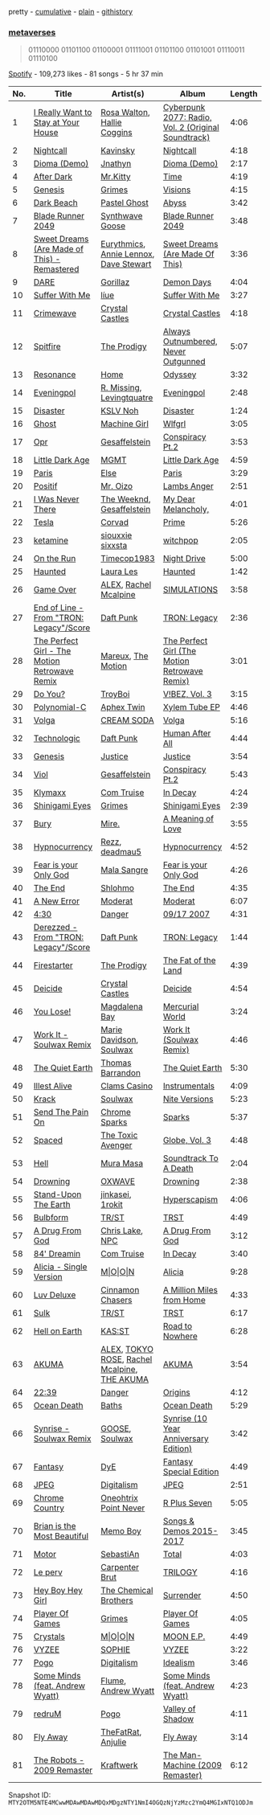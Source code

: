pretty - [cumulative](/playlists/cumulative/37i9dQZF1DX0Uh73O0FmIK.md) - [plain](/playlists/plain/37i9dQZF1DX0Uh73O0FmIK) - [githistory](https://github.githistory.xyz/mackorone/spotify-playlist-archive/blob/main/playlists/plain/37i9dQZF1DX0Uh73O0FmIK)

### [metaverses](https://open.spotify.com/playlist/37i9dQZF1DX0Uh73O0FmIK)

> 01110000 01101100 01100001 01111001 01101100 01101001 01110011 01110100

[Spotify](https://open.spotify.com/user/spotify) - 109,273 likes - 81 songs - 5 hr 37 min

| No. | Title | Artist(s) | Album | Length |
|---|---|---|---|---|
| 1 | [I Really Want to Stay at Your House](https://open.spotify.com/track/7mykoq6R3BArsSpNDjFQTm) | [Rosa Walton](https://open.spotify.com/artist/1X0HaTcdkHW7LviblBiEeq), [Hallie Coggins](https://open.spotify.com/artist/5JNkPX6dYGLeEm4cUjHNGc) | [Cyberpunk 2077: Radio, Vol\. 2 \(Original Soundtrack\)](https://open.spotify.com/album/1VGVJdmvOSRK2w9RKXk18A) | 4:06 |
| 2 | [Nightcall](https://open.spotify.com/track/0U0ldCRmgCqhVvD6ksG63j) | [Kavinsky](https://open.spotify.com/artist/0UF7XLthtbSF2Eur7559oV) | [Nightcall](https://open.spotify.com/album/07nBld9enf1PyRysZAVSqJ) | 4:18 |
| 3 | [Dioma \(Demo\)](https://open.spotify.com/track/700JJvwxvnn8kykvp3nZqb) | [Jnathyn](https://open.spotify.com/artist/1zThDYJbVAPulAkfGTkcLk) | [Dioma \(Demo\)](https://open.spotify.com/album/3F6ynVYGAxoIgFPB4jvbff) | 2:17 |
| 4 | [After Dark](https://open.spotify.com/track/2LKOHdMsL0K9KwcPRlJK2v) | [Mr.Kitty](https://open.spotify.com/artist/0pWwt5vGNzezEhfAcc420Y) | [Time](https://open.spotify.com/album/63TYyeXlBYoYKNvE6rT3hI) | 4:19 |
| 5 | [Genesis](https://open.spotify.com/track/3cjvqsvvU80g7WJPMVh8iq) | [Grimes](https://open.spotify.com/artist/053q0ukIDRgzwTr4vNSwab) | [Visions](https://open.spotify.com/album/3HED2IUaNSnbOe88a7ZdwM) | 4:15 |
| 6 | [Dark Beach](https://open.spotify.com/track/5QmdK8QFbY8TLVKPuJzexD) | [Pastel Ghost](https://open.spotify.com/artist/06O23tLg0or676h8EEzH7W) | [Abyss](https://open.spotify.com/album/0RItfbXPf5eDzwdsgK9rKV) | 3:42 |
| 7 | [Blade Runner 2049](https://open.spotify.com/track/3Bj2mrlp3tALHO5U3mK8zM) | [Synthwave Goose](https://open.spotify.com/artist/3dUgtFhfvGyoAuvKaujtdV) | [Blade Runner 2049](https://open.spotify.com/album/6CEIxhV5pXIQ9FonKBPqQo) | 3:48 |
| 8 | [Sweet Dreams \(Are Made of This\) \- Remastered](https://open.spotify.com/track/1TfqLAPs4K3s2rJMoCokcS) | [Eurythmics](https://open.spotify.com/artist/0NKDgy9j66h3DLnN8qu1bB), [Annie Lennox](https://open.spotify.com/artist/5MspMQqdVbdwP6ax3GXqum), [Dave Stewart](https://open.spotify.com/artist/7gcCQIlkkfbul5Mt0jBQkg) | [Sweet Dreams \(Are Made Of This\)](https://open.spotify.com/album/5jNDWA19BJbE24x1UUJGRY) | 3:36 |
| 9 | [DARE](https://open.spotify.com/track/4Hff1IjRbLGeLgFgxvHflk) | [Gorillaz](https://open.spotify.com/artist/3AA28KZvwAUcZuOKwyblJQ) | [Demon Days](https://open.spotify.com/album/0bUTHlWbkSQysoM3VsWldT) | 4:04 |
| 10 | [Suffer With Me](https://open.spotify.com/track/3nfj9Fdbl30TvcZE9sU0Vx) | [líue](https://open.spotify.com/artist/3xFXCUS8RN65oCwsO4PJRI) | [Suffer With Me](https://open.spotify.com/album/6G8FJ9OgqUFa5p7qxhAqki) | 3:27 |
| 11 | [Crimewave](https://open.spotify.com/track/3TjliM0xQ3fkza0RpINRrq) | [Crystal Castles](https://open.spotify.com/artist/7K3zpFXBvPcvzhj7zlGJdO) | [Crystal Castles](https://open.spotify.com/album/7HJSVyFzG1sM02weSAqhdH) | 4:18 |
| 12 | [Spitfire](https://open.spotify.com/track/0ERv9Zf4AJJdQ1sIztb15v) | [The Prodigy](https://open.spotify.com/artist/4k1ELeJKT1ISyDv8JivPpB) | [Always Outnumbered, Never Outgunned](https://open.spotify.com/album/6kjD6MJ95xECin1kxGeAlM) | 5:07 |
| 13 | [Resonance](https://open.spotify.com/track/65r94rVdiMwqXyQFEr3tqT) | [Home](https://open.spotify.com/artist/2exebQUDoIoT0dXA8BcN1P) | [Odyssey](https://open.spotify.com/album/3FZtDulD5KUnIxA9dM1v5M) | 3:32 |
| 14 | [Eveningpol](https://open.spotify.com/track/2etXkxlwIPZyFLfUpfaFHO) | [R\. Missing](https://open.spotify.com/artist/4EVSMYb2zBDoSHSGEqeztu), [Levingtquatre](https://open.spotify.com/artist/1mksa9q8wjMTdaOzxtoOlA) | [Eveningpol](https://open.spotify.com/album/6UySJRBKHW19DYB8jx9dlY) | 2:48 |
| 15 | [Disaster](https://open.spotify.com/track/0PGAJ37n4O2AslZosr1YGx) | [KSLV Noh](https://open.spotify.com/artist/2ElMqlv5py0QFIVXUff627) | [Disaster](https://open.spotify.com/album/7CkXrZnfmghdA4n2YLTgag) | 1:24 |
| 16 | [Ghost](https://open.spotify.com/track/4orMsymF399H3xKBc0AIhx) | [Machine Girl](https://open.spotify.com/artist/17Vw9uuOYB7XYjPt0LNFN0) | [Wlfgrl](https://open.spotify.com/album/1xbcqJ0EAMxyGyffMzO8rL) | 3:05 |
| 17 | [Opr](https://open.spotify.com/track/12Ypr3PCVJ2i7Uwz93q1Vl) | [Gesaffelstein](https://open.spotify.com/artist/3hteYQFiMFbJY7wS0xDymP) | [Conspiracy Pt.2](https://open.spotify.com/album/3WSHoNpx7QQMcmfm26wksh) | 3:53 |
| 18 | [Little Dark Age](https://open.spotify.com/track/2Y0iGXY6m6immVb2ktbseM) | [MGMT](https://open.spotify.com/artist/0SwO7SWeDHJijQ3XNS7xEE) | [Little Dark Age](https://open.spotify.com/album/7GjVWG39IOj4viyWplJV4H) | 4:59 |
| 19 | [Paris](https://open.spotify.com/track/2H7F7EfsVhy0jNLsVz8MLH) | [Else](https://open.spotify.com/artist/2tUUqZeqBYInHt3aDp3a1B) | [Paris](https://open.spotify.com/album/3VZSHfMooekIWZFgymsD4m) | 3:29 |
| 20 | [Positif](https://open.spotify.com/track/3KEnGyuImTqe7asrYW0kUv) | [Mr\. Oizo](https://open.spotify.com/artist/0b9ukmbg0MO5eMlorcgOwz) | [Lambs Anger](https://open.spotify.com/album/5trGnTKKV1Iz39gXQiAFwZ) | 2:51 |
| 21 | [I Was Never There](https://open.spotify.com/track/1cKHdTo9u0ZymJdPGSh6nq) | [The Weeknd](https://open.spotify.com/artist/1Xyo4u8uXC1ZmMpatF05PJ), [Gesaffelstein](https://open.spotify.com/artist/3hteYQFiMFbJY7wS0xDymP) | [My Dear Melancholy,](https://open.spotify.com/album/4qZBW3f2Q8y0k1A84d4iAO) | 4:01 |
| 22 | [Tesla](https://open.spotify.com/track/4J8yNRPLsdfO1jFgt1ZM5u) | [Corvad](https://open.spotify.com/artist/1uAeRH61SbagcD2W1DWjB6) | [Prime](https://open.spotify.com/album/6pnSnPhTqOlgRw88X9r6PK) | 5:26 |
| 23 | [ketamine](https://open.spotify.com/track/7iT4eHdjG2Ny3iYhXP0iRz) | [siouxxie sixxsta](https://open.spotify.com/artist/0OO76E5lRfeyBI3fkA73Dr) | [witchpop](https://open.spotify.com/album/0Eh9Wxiz3Jdj4ciWb0MvNC) | 2:05 |
| 24 | [On the Run](https://open.spotify.com/track/6COsFwxCkIpXBYw4iiVWH4) | [Timecop1983](https://open.spotify.com/artist/6zrgIu0skCCFS7Ke9xOj1r) | [Night Drive](https://open.spotify.com/album/7wiOmbSCQXl0dcHzxDS13i) | 5:00 |
| 25 | [Haunted](https://open.spotify.com/track/1toNKayLMeCcVlsLGXJl7n) | [Laura Les](https://open.spotify.com/artist/3sklFG9fuDAq3vbIZlkNH6) | [Haunted](https://open.spotify.com/album/2iguPTaSTwtx4MiAkj6w5O) | 1:42 |
| 26 | [Game Over](https://open.spotify.com/track/52n4kofyXauJYktwjDZJOE) | [ALEX](https://open.spotify.com/artist/65sChHf6etCvSFdXn8NPUO), [Rachel Mcalpine](https://open.spotify.com/artist/3eSC3QxUm5FbAGqhjDG6Vx) | [SIMULATIONS](https://open.spotify.com/album/1Koc1DUHNh9ywilaXIDqjw) | 3:58 |
| 27 | [End of Line \- From "TRON: Legacy"/Score](https://open.spotify.com/track/72MoCPAnz0UljAVmwHHw3Y) | [Daft Punk](https://open.spotify.com/artist/4tZwfgrHOc3mvqYlEYSvVi) | [TRON: Legacy](https://open.spotify.com/album/4US3nmuLIKELhVZdBPiKxx) | 2:36 |
| 28 | [The Perfect Girl \- The Motion Retrowave Remix](https://open.spotify.com/track/1UcyzhmBDfdw07DiuT7DEG) | [Mareux](https://open.spotify.com/artist/7riQPkkGZBnTh9ve5qIhYo), [The Motion](https://open.spotify.com/artist/2Oa32CWdPcsW36MkDRjM5n) | [The Perfect Girl \(The Motion Retrowave Remix\)](https://open.spotify.com/album/6LtIcRhkNqGdXl2OESjDPE) | 3:01 |
| 29 | [Do You?](https://open.spotify.com/track/0tAFy8LVdMQgW6A6Nq7olS) | [TroyBoi](https://open.spotify.com/artist/0tvpihdAsKiNnP6sWS3jUI) | [V!BEZ, Vol\. 3](https://open.spotify.com/album/6pT3v18olmBZkDTm6gj7eW) | 3:15 |
| 30 | [Polynomial\-C](https://open.spotify.com/track/1CaTIckDNXtzUypdTOAghF) | [Aphex Twin](https://open.spotify.com/artist/6kBDZFXuLrZgHnvmPu9NsG) | [Xylem Tube EP](https://open.spotify.com/album/6Lvdji4Bkcr17XHwVZyRfX) | 4:46 |
| 31 | [Volga](https://open.spotify.com/track/5qr9PIZMCGVAHPCepRKFJb) | [CREAM SODA](https://open.spotify.com/artist/0QTO0QZDjoyXxRtIgAU4GY) | [Volga](https://open.spotify.com/album/2qgIdPDAucGMjDmLSvFC43) | 5:16 |
| 32 | [Technologic](https://open.spotify.com/track/0LSLM0zuWRkEYemF7JcfEE) | [Daft Punk](https://open.spotify.com/artist/4tZwfgrHOc3mvqYlEYSvVi) | [Human After All](https://open.spotify.com/album/1A2GTWGtFfWp7KSQTwWOyo) | 4:44 |
| 33 | [Genesis](https://open.spotify.com/track/4wSmqFg31t6LsQWtzYAJob) | [Justice](https://open.spotify.com/artist/1gR0gsQYfi6joyO1dlp76N) | [Justice](https://open.spotify.com/album/4GGazqHvuKwxBjWLFaJkDL) | 3:54 |
| 34 | [Viol](https://open.spotify.com/track/4Gd6yYZtA0U0fQbphXZGWI) | [Gesaffelstein](https://open.spotify.com/artist/3hteYQFiMFbJY7wS0xDymP) | [Conspiracy Pt.2](https://open.spotify.com/album/3WSHoNpx7QQMcmfm26wksh) | 5:43 |
| 35 | [Klymaxx](https://open.spotify.com/track/7FiRzDwy4NslWvCKiCzLg0) | [Com Truise](https://open.spotify.com/artist/2wouN3QXejYa5tKetYdcVX) | [In Decay](https://open.spotify.com/album/6M4kfVR0hxL1zXfoANKP0q) | 4:24 |
| 36 | [Shinigami Eyes](https://open.spotify.com/track/0YQEWdfq3ajtNtK106Dr0k) | [Grimes](https://open.spotify.com/artist/053q0ukIDRgzwTr4vNSwab) | [Shinigami Eyes](https://open.spotify.com/album/4wsyyLWO72hZ39U6hrl31A) | 2:39 |
| 37 | [Bury](https://open.spotify.com/track/4336Bwzy1TUIGZeO7YKfxG) | [Mire.](https://open.spotify.com/artist/1tERo1AaIEC4X7PKG8futp) | [A Meaning of Love](https://open.spotify.com/album/0TgDjPWkpbfdu2RkyKAy3a) | 3:55 |
| 38 | [Hypnocurrency](https://open.spotify.com/track/6H3uEl6cwtz6w8w1vTbAxE) | [Rezz](https://open.spotify.com/artist/4aKdmOXdUKX07HVd3sGgzw), [deadmau5](https://open.spotify.com/artist/2CIMQHirSU0MQqyYHq0eOx) | [Hypnocurrency](https://open.spotify.com/album/42JmDtuxBI5cOjCojXkf2P) | 4:52 |
| 39 | [Fear is your Only God](https://open.spotify.com/track/5E4PTNUV7RPpIZCEOM1lD2) | [Mala Sangre](https://open.spotify.com/artist/4ZNEFyoM6tmMuwuTGH2vbh) | [Fear is your Only God](https://open.spotify.com/album/3sNxVmpdyxEuvoPkLdtKNR) | 4:26 |
| 40 | [The End](https://open.spotify.com/track/1CfCme9SvYiCwegwOS6rKH) | [Shlohmo](https://open.spotify.com/artist/6y80I9YZi4DOpbaSUlL725) | [The End](https://open.spotify.com/album/0no9vd20lVRbHZooRhqUHb) | 4:35 |
| 41 | [A New Error](https://open.spotify.com/track/1fmoCZ6mtMiqA5GHWPcZz9) | [Moderat](https://open.spotify.com/artist/2exkZbmNqMKnT8LRWuxWgy) | [Moderat](https://open.spotify.com/album/2HEh23ogCT3wiYfag2iMxD) | 6:07 |
| 42 | [4:30](https://open.spotify.com/track/0lO8ZTS4kNYa9eOSC1QYQi) | [Danger](https://open.spotify.com/artist/2o3U0ld93tHYowkoari4Vi) | [09/17 2007](https://open.spotify.com/album/3XOwkicWm2CpIC4qyux1pp) | 4:31 |
| 43 | [Derezzed \- From "TRON: Legacy"/Score](https://open.spotify.com/track/5X4ojuZG2mZ68EcLyBQ1D3) | [Daft Punk](https://open.spotify.com/artist/4tZwfgrHOc3mvqYlEYSvVi) | [TRON: Legacy](https://open.spotify.com/album/4US3nmuLIKELhVZdBPiKxx) | 1:44 |
| 44 | [Firestarter](https://open.spotify.com/track/1auX4gkGe7hbrOH0BXdpV4) | [The Prodigy](https://open.spotify.com/artist/4k1ELeJKT1ISyDv8JivPpB) | [The Fat of the Land](https://open.spotify.com/album/2qivROlvQ8BcUKTaCA7dL2) | 4:39 |
| 45 | [Deicide](https://open.spotify.com/track/2qMIhahrpJUksR0MuigQV6) | [Crystal Castles](https://open.spotify.com/artist/7K3zpFXBvPcvzhj7zlGJdO) | [Deicide](https://open.spotify.com/album/5c4BOFn4ycw9NZGmOCv3rY) | 4:54 |
| 46 | [You Lose!](https://open.spotify.com/track/0tP8FKhJsar5y4JcOH4Rjp) | [Magdalena Bay](https://open.spotify.com/artist/1oPRcJUkloHaRLYx0olBLJ) | [Mercurial World](https://open.spotify.com/album/1ERrUvG31thFCxdwWUoJrY) | 3:24 |
| 47 | [Work It \- Soulwax Remix](https://open.spotify.com/track/6WfL1pwMyFf3IvFWLnre4P) | [Marie Davidson](https://open.spotify.com/artist/7xJVICbAWizNBKBD3mRWjF), [Soulwax](https://open.spotify.com/artist/43mWhBXSflupNLuNjM5vff) | [Work It \(Soulwax Remix\)](https://open.spotify.com/album/074U95kLP3roPuXrpjTYtT) | 4:46 |
| 48 | [The Quiet Earth](https://open.spotify.com/track/4V0rrbFdfzLbcV3WOYjXXa) | [Thomas Barrandon](https://open.spotify.com/artist/5HaHjEOMBZBDiMXP7Wz1Zr) | [The Quiet Earth](https://open.spotify.com/album/09Rd5hfBdtOBIhLaRvm96M) | 5:30 |
| 49 | [Illest Alive](https://open.spotify.com/track/6OsAdrgNaI7yeXVccv0Cq3) | [Clams Casino](https://open.spotify.com/artist/5vSQUyT33qxr1xAX2Tkf3A) | [Instrumentals](https://open.spotify.com/album/1qeXFTaqknEjieQD8my4Hr) | 4:09 |
| 50 | [Krack](https://open.spotify.com/track/6QKfQbFqvUwzOHpwFwCaJ6) | [Soulwax](https://open.spotify.com/artist/43mWhBXSflupNLuNjM5vff) | [Nite Versions](https://open.spotify.com/album/5d36tohU6hNW0AK5sdmbZI) | 5:23 |
| 51 | [Send The Pain On](https://open.spotify.com/track/36b17t2DXiN1lWr9SbsuVR) | [Chrome Sparks](https://open.spotify.com/artist/2pTCZ9C1fXdaVlv6d5EIXM) | [Sparks](https://open.spotify.com/album/2SDRefKHEIs8bWDACXPuVr) | 5:37 |
| 52 | [Spaced](https://open.spotify.com/track/4dz8WzdifDQPWqHq2jWRKA) | [The Toxic Avenger](https://open.spotify.com/artist/5zExRf0VQCl3GO4Jrj8r0s) | [Globe, Vol\. 3](https://open.spotify.com/album/0vSQUrgafUyXCBaDiReL4q) | 4:48 |
| 53 | [Hell](https://open.spotify.com/track/7dQ847NQosTZ9gztaaBtn7) | [Mura Masa](https://open.spotify.com/artist/5Q81rlcTFh3k6DQJXPdsot) | [Soundtrack To A Death](https://open.spotify.com/album/5FbhsjMFQXjb1BqbVtTrHc) | 2:04 |
| 54 | [Drowning](https://open.spotify.com/track/0e2af43kcIHbC44U9zXOzB) | [OXWAVE](https://open.spotify.com/artist/7B2UfSm1zprogJ0TulxZp9) | [Drowning](https://open.spotify.com/album/1jxyUPHCk8mc31yxhGI7jx) | 2:38 |
| 55 | [Stand\-Upon The Earth](https://open.spotify.com/track/4DjNXYgBmoKE5JnY0P3sft) | [jinkasei](https://open.spotify.com/artist/4nrZ7yhBckcZ3QsPzF3EHV), [1rokit](https://open.spotify.com/artist/6E5AX6DUZsGLaIW5NzEqqQ) | [Hyperscapism](https://open.spotify.com/album/2lx14hf7n6ys3Rbm1Zew6e) | 4:06 |
| 56 | [Bulbform](https://open.spotify.com/track/5c5LFrdYFQSyb5gIUiVCY9) | [TR/ST](https://open.spotify.com/artist/64NhyHqRKYhV0IZylrElWu) | [TRST](https://open.spotify.com/album/5QYWYA7xLfaWdK0WKrreRK) | 4:49 |
| 57 | [A Drug From God](https://open.spotify.com/track/4skbQNtyjy8A7mo8oqe2oD) | [Chris Lake](https://open.spotify.com/artist/5Igpc9iLZ3YGtKeYfSrrOE), [NPC](https://open.spotify.com/artist/3YEsNNbHlb88K9QCog4R0Y) | [A Drug From God](https://open.spotify.com/album/6tZzL3lTVgWhJb2cE2jz1f) | 3:12 |
| 58 | [84' Dreamin](https://open.spotify.com/track/1sF9Mpl9jOvxXWogfPmEUY) | [Com Truise](https://open.spotify.com/artist/2wouN3QXejYa5tKetYdcVX) | [In Decay](https://open.spotify.com/album/6M4kfVR0hxL1zXfoANKP0q) | 3:40 |
| 59 | [Alicia \- Single Version](https://open.spotify.com/track/7pojHOx74bYR8ZaokFmmMP) | [M\|O\|O\|N](https://open.spotify.com/artist/0M2HHtY3OOQzIZxrHkbJLT) | [Alicia](https://open.spotify.com/album/0XlVbAVRohgSTOtoQcCkWp) | 9:28 |
| 60 | [Luv Deluxe](https://open.spotify.com/track/6NFVMrNI3mHeFSAwdbAYfU) | [Cinnamon Chasers](https://open.spotify.com/artist/3q7uty73JMtjzCSJdGQD7B) | [A Million Miles from Home](https://open.spotify.com/album/4atwagTKLpazdKchxdJEnI) | 4:33 |
| 61 | [Sulk](https://open.spotify.com/track/1CuNAntYhT2j6LNJoIEfF4) | [TR/ST](https://open.spotify.com/artist/64NhyHqRKYhV0IZylrElWu) | [TRST](https://open.spotify.com/album/5QYWYA7xLfaWdK0WKrreRK) | 6:17 |
| 62 | [Hell on Earth](https://open.spotify.com/track/0c5nIZsdOZOaaFE0OQuoyU) | [KAS:ST](https://open.spotify.com/artist/7orlzf5LTqSnCzURkZFebN) | [Road to Nowhere](https://open.spotify.com/album/6E965scR4udFDoAnUgQjNC) | 6:28 |
| 63 | [AKUMA](https://open.spotify.com/track/3U1gcqjUsmcUuq4s6MMD3E) | [ALEX](https://open.spotify.com/artist/65sChHf6etCvSFdXn8NPUO), [TOKYO ROSE](https://open.spotify.com/artist/3kwoPkICT4iPkNjr6mL13N), [Rachel Mcalpine](https://open.spotify.com/artist/3eSC3QxUm5FbAGqhjDG6Vx), [THE AKUMA](https://open.spotify.com/artist/20kxwZ3KtZExRwq4s9IXZW) | [AKUMA](https://open.spotify.com/album/06xN7dcTRFzy4UODihetqF) | 3:54 |
| 64 | [22:39](https://open.spotify.com/track/5PDKajOvt9yMVCsgQhYcMn) | [Danger](https://open.spotify.com/artist/2o3U0ld93tHYowkoari4Vi) | [Origins](https://open.spotify.com/album/3rdxpRfZCqsth5EPDnUkaY) | 4:12 |
| 65 | [Ocean Death](https://open.spotify.com/track/2CPeOsbTPnJibSwVo3zLrz) | [Baths](https://open.spotify.com/artist/5zS8r5hRRk1jzD41yYS1NO) | [Ocean Death](https://open.spotify.com/album/4iU3Ro1wRrnZ1lfOIrV4jG) | 5:29 |
| 66 | [Synrise \- Soulwax Remix](https://open.spotify.com/track/7CBfP01G2qOB9GFWAN7ocL) | [GOOSE](https://open.spotify.com/artist/3gAnduA93Ykv75yNrwXhz5), [Soulwax](https://open.spotify.com/artist/43mWhBXSflupNLuNjM5vff) | [Synrise \(10 Year Anniversary Edition\)](https://open.spotify.com/album/50bwcjkUxwqx6GS3pP5Cvb) | 3:42 |
| 67 | [Fantasy](https://open.spotify.com/track/6k1xNkCGj3t8TIzRn1JbL0) | [DyE](https://open.spotify.com/artist/1zUARwQOZCs4MEzDt65eG6) | [Fantasy Special Edition](https://open.spotify.com/album/0WzgtSoa9ktjOCa8DKI3lJ) | 4:49 |
| 68 | [JPEG](https://open.spotify.com/track/7vgiGtKJ0uHroj1iyZwXuH) | [Digitalism](https://open.spotify.com/artist/2fBURuq7FrlH6z5F92mpOl) | [JPEG](https://open.spotify.com/album/1sHkNBY1Uy6H34UI6815jQ) | 2:51 |
| 69 | [Chrome Country](https://open.spotify.com/track/5G54EXkOheyrrT3CDM07Mm) | [Oneohtrix Point Never](https://open.spotify.com/artist/2wPDbhaGXCqROrVmwDdCrK) | [R Plus Seven](https://open.spotify.com/album/68PRq4zj7YXMwiUq6FNGvR) | 5:05 |
| 70 | [Brian is the Most Beautiful](https://open.spotify.com/track/1YkMJr3IwSLmMpcsBI5KWS) | [Memo Boy](https://open.spotify.com/artist/2jwC7uml6QVgLBfx1Hbtek) | [Songs & Demos 2015\-2017](https://open.spotify.com/album/4Ei52mFcaEtc4yrQAPGS8w) | 3:45 |
| 71 | [Motor](https://open.spotify.com/track/155t0i7MddhDV4l1KzXgdj) | [SebastiAn](https://open.spotify.com/artist/5tOWIviwLM1EIqGAbF8VSU) | [Total](https://open.spotify.com/album/5WXzljd68vlJL83jHUFcCo) | 4:03 |
| 72 | [Le perv](https://open.spotify.com/track/1coJ1H1FiEZG93naXkOsNF) | [Carpenter Brut](https://open.spotify.com/artist/1l2oLiukA9i5jEtIyNWIEP) | [TRILOGY](https://open.spotify.com/album/0io5pe55YRCTVqEjwlOBdN) | 4:16 |
| 73 | [Hey Boy Hey Girl](https://open.spotify.com/track/7kXmJwrZGIhDaLT9sNo3ut) | [The Chemical Brothers](https://open.spotify.com/artist/1GhPHrq36VKCY3ucVaZCfo) | [Surrender](https://open.spotify.com/album/1QJP73UumgERuzp3yJSXw3) | 4:50 |
| 74 | [Player Of Games](https://open.spotify.com/track/1aL6wkVeoR41DqDpVN7Gl2) | [Grimes](https://open.spotify.com/artist/053q0ukIDRgzwTr4vNSwab) | [Player Of Games](https://open.spotify.com/album/1WdV2sVtRWpiaPAxyvq51r) | 4:05 |
| 75 | [Crystals](https://open.spotify.com/track/3KwzRfEeKhK5ADT9iPFHe2) | [M\|O\|O\|N](https://open.spotify.com/artist/0M2HHtY3OOQzIZxrHkbJLT) | [MOON E.P.](https://open.spotify.com/album/1e0tqn3caRoNqZU6YosOLa) | 4:49 |
| 76 | [VYZEE](https://open.spotify.com/track/1LzvuqP3L5Q7G61kUBgfCJ) | [SOPHIE](https://open.spotify.com/artist/5a2w2tgpLwv26BYJf2qYwu) | [VYZEE](https://open.spotify.com/album/619AAL08eHbip6ce8Jixbe) | 3:22 |
| 77 | [Pogo](https://open.spotify.com/track/67y8hDBlt0p74eeRwKz1KJ) | [Digitalism](https://open.spotify.com/artist/2fBURuq7FrlH6z5F92mpOl) | [Idealism](https://open.spotify.com/album/50MnC37ZrDB6U94K6M1do8) | 3:46 |
| 78 | [Some Minds \(feat\. Andrew Wyatt\)](https://open.spotify.com/track/65oGVYJfdT6mYIdmmb6q3c) | [Flume](https://open.spotify.com/artist/6nxWCVXbOlEVRexSbLsTer), [Andrew Wyatt](https://open.spotify.com/artist/4TpW7t4Cz0RG1gOEU6EcUm) | [Some Minds \(feat\. Andrew Wyatt\)](https://open.spotify.com/album/63SwZU3t9Bqb45SVWoPprT) | 4:23 |
| 79 | [redruM](https://open.spotify.com/track/5C6qZsPITmCq3WuhQDEy5e) | [Pogo](https://open.spotify.com/artist/1ng3xz2dyz57Z1WpnzM2G7) | [Valley of Shadow](https://open.spotify.com/album/56wIQDfpZPfpSHoSNreaIY) | 4:11 |
| 80 | [Fly Away](https://open.spotify.com/track/0hTrQoqDmFnA4S1PC265e1) | [TheFatRat](https://open.spotify.com/artist/3OKg7YbOIatODzkRIbLJR4), [Anjulie](https://open.spotify.com/artist/4DTbdShHu2RPYEEMUp2XWV) | [Fly Away](https://open.spotify.com/album/0F7ftNMhjvUDyDpWklGStR) | 3:14 |
| 81 | [The Robots \- 2009 Remaster](https://open.spotify.com/track/5eqZWYQ5tbIehx00NeKXz7) | [Kraftwerk](https://open.spotify.com/artist/0dmPX6ovclgOy8WWJaFEUU) | [The Man\-Machine \(2009 Remaster\)](https://open.spotify.com/album/3eyz60xEK5dGEeZF1JJSi9) | 6:12 |

Snapshot ID: `MTY2OTM5NTE4MCwwMDAwMDAwMDQxMDgzNTY1NmI4OGQzNjYzMzc2YmQ4MGIxNTQ1ODJm`
